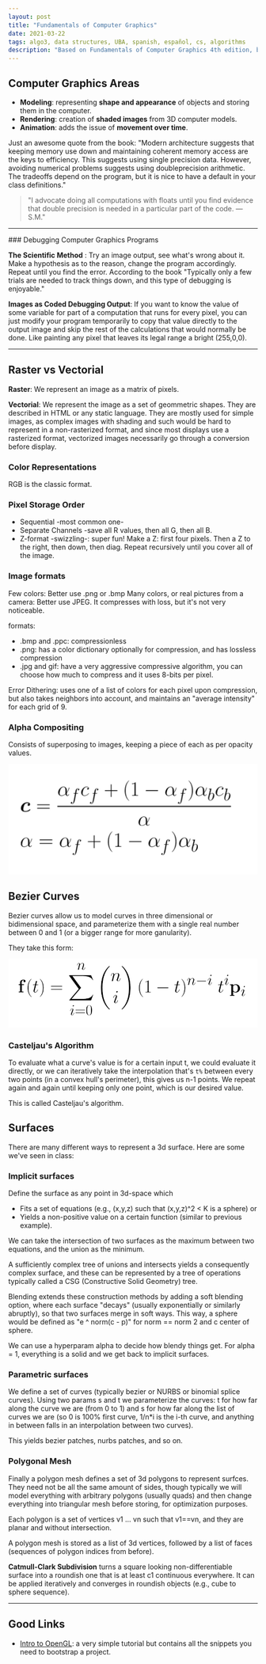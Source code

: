 ```yaml
---
layout: post
title: "Fundamentals of Computer Graphics"
date: 2021-03-22
tags: algo3, data structures, UBA, spanish, español, cs, algorithms
description: "Based on Fundamentals of Computer Graphics 4th edition, by Marschner and Shirley. Taken while going through the corresponding elective."
---
```


## Computer Graphics Areas

- **Modeling**: representing **shape and appearance** of objects and storing them in the computer.
- **Rendering**: creation of **shaded images** from 3D computer models.
- **Animation**: adds the issue of **movement over time**.

Just an awesome quote from the book:
"Modern architecture suggests that keeping memory use down and maintaining coherent memory access are the keys to efficiency. This suggests using single precision data. However, avoiding numerical problems suggests using doubleprecision arithmetic. The tradeoffs depend on the program, but it is nice to have a default in your class definitions."

> "I advocate doing all computations with floats until you find evidence that double precision is needed in a particular part of the code. —S.M."

---

### Debugging Computer Graphics Programs

**The Scientific Method** : Try an image output, see what's wrong about it. Make a hypothesis as to the reason, change the program accordingly. Repeat until you find the error. According to the book "Typically only a few trials are needed to track things down, and this type of debugging is enjoyable."

**Images as Coded Debugging Output**:  If you want to know the value of some variable for part of a computation that runs for every pixel, you can just modify your program temporarily to copy that value directly to the output image and skip the rest of the calculations that would normally be done. Like painting any pixel that leaves its legal range a bright (255,0,0).

---
## Raster vs Vectorial

**Raster**: We represent an image as a matrix of pixels.

**Vectorial**: We represent the image as a set of geommetric shapes. They are described in HTML or any static language. They are mostly used for simple images, as complex images with shading and such would be hard to represent in a non-rasterized format, and since most displays use a rasterized format, vectorized images necessarily go through a conversion before display.

### Color Representations

RGB is the classic format. 

### Pixel Storage Order

- Sequential -most common one-
- Separate Channels -save all R values, then all G, then all B.
- Z-format -swizzling-: super fun! Make a Z: first four pixels. Then a Z to the right, then down, then diag. Repeat recursively until you cover all of the image.

### Image formats
Few colors: Better use .png or .bmp
Many colors, or real pictures from a camera: Better use JPEG. It compresses with loss, but it's not very noticeable.

formats:
- .bmp and .ppc: compressionless
- .png: has a color dictionary optionally for compression, and has lossless compression
- .jpg and gif: have a very aggressive compressive algorithm, you can choose how much to compress and it uses 8-bits per pixel. 

Error Dithering: uses one of a list of colors for each pixel upon compression, but also takes neighbors into account, and maintains an "average intensity" for each grid of 9.

### Alpha Compositing

Consists of superposing to images, keeping a piece of each as per opacity values.

![](image/alpha-compositing.png)

## Bezier Curves

Bezier curves allow us to model curves in three dimensional or bidimensional space, and parameterize them with a single real number between 0 and 1 (or a bigger range for more ganularity).

They take this form:

![](image/bezier.png)

### Casteljau's Algorithm

To evaluate what a curve's value is for a certain input t, we could evaluate it directly, or we can iteratively take the interpolation that's `t%` between every two points (in a convex hull's perimeter), this gives us n-1 points. We repeat again and again until keeping only one point, which is our desired value.

This is called Casteljau's algorithm.

## Surfaces

There are many different ways to represent a 3d surface. Here are some we've seen in class:

### Implicit surfaces

Define the surface as any point in 3d-space which
- Fits a set of equations (e.g., (x,y,z) such that (x,y,z)^2 < K is a sphere) or
- Yields a non-positive value on a certain function (similar to previous example).

We can take the intersection of two surfaces as the maximum between two equations, and the union as the minimum.

A sufficiently complex tree of unions and intersects yields a consequently complex surface, and these can be represented by a tree of operations typically called a CSG (Constructive Solid Geometry) tree.

Blending extends these construction methods by adding a soft blending option, where each surface "decays" (usually exponentially or similarly abruptly), so that two surfaces merge in soft ways. 
This way, a sphere would be defined as "e ^ norm(c - p)" for norm == norm 2 and c center of sphere.

We can use a hyperparam alpha to decide how blendy things get. For alpha = 1, everything is a solid and we get back to implicit surfaces.

### Parametric surfaces

We define a set of curves (typically bezier or NURBS or binomial splice curves). Using two params s and t we parameterize the curves: t for how far along the curve we are (from 0 to 1) and s for how far along the list of curves we are (so 0 is 100% first curve, 1/n\*i is the i-th curve, and anything in between falls in an interpolation between two curves).

This yields bezier patches, nurbs patches, and so on.

### Polygonal Mesh

Finally a polygon mesh defines a set of 3d polygons to represent surfces. They need not be all the same amount of sides, though typically we will model everything with arbitrary polygons (usually quads) and then change everything into triangular mesh before storing, for optimization purposes.

Each polygon is a set of vertices v1 ... vn such that v1==vn, and they are planar and without intersection.

A polygon mesh is stored as a list of 3d vertices, followed by a list of faces (sequences of polygon indices from before).

**Catmull-Clark Subdivision** turns a square looking non-differentiable surface into a roundish one that is at least c1 continuous everywhere.
It can be applied iteratively and converges in roundish objects (e.g., cube to sphere sequence).

---
## Good Links

- [Intro to OpenGL](https://engineering.monstar-lab.com/en/post/2022/03/01/Introduction-To-GPUs-With-OpenGL/): a very simple tutorial but contains all the snippets you need to bootstrap a project.

